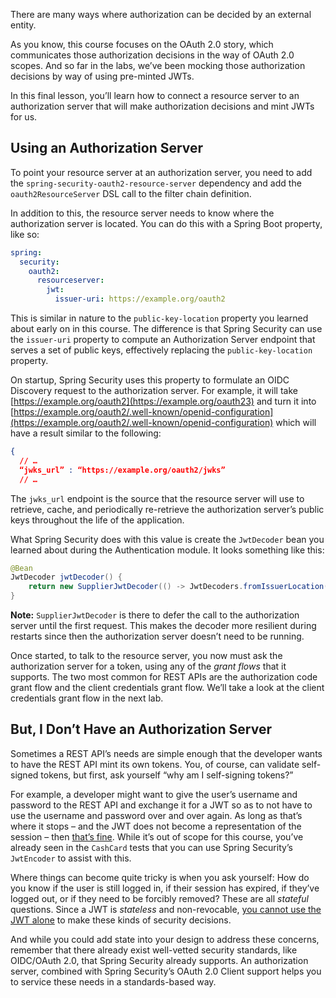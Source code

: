 There are many ways where authorization can be decided by an external entity.

As you know, this course focuses on the OAuth 2.0 story, which communicates those authorization decisions in the way of OAuth 2.0 scopes. And so far in the labs, we’ve been mocking those authorization decisions by way of using pre-minted JWTs.

In this final lesson, you’ll learn how to connect a resource server to an authorization server that will make authorization decisions and mint JWTs for us.

## Using an Authorization Server

To point your resource server at an authorization server, you need to add the `spring-security-oauth2-resource-server` dependency and add the `oauth2ResourceServer` DSL call to the filter chain definition.

In addition to this, the resource server needs to know where the authorization server is located. You can do this with a Spring Boot property, like so:

```yaml
spring:
  security:
    oauth2:
      resourceserver:
        jwt:
          issuer-uri: https://example.org/oauth2
```

This is similar in nature to the `public-key-location` property you learned about early on in this course. The difference is that Spring Security can use the `issuer-uri` property to compute an Authorization Server endpoint that serves a set of public keys, effectively replacing the `public-key-location` property.

On startup, Spring Security uses this property to formulate an OIDC Discovery request to the authorization server. For example, it will take [https://example.org/oauth2](https://example.org/oauth23) and turn it into [https://example.org/oauth2/.well-known/openid-configuration](https://example.org/oauth2/.well-known/openid-configuration) which will have a result similar to the following:

```json
{
  // …
  “jwks_url” : “https://example.org/oauth2/jwks”
  // …
```

The `jwks_url` endpoint is the source that the resource server will use to retrieve, cache, and periodically re-retrieve the authorization server’s public keys throughout the life of the application.

What Spring Security does with this value is create the `JwtDecoder` bean you learned about during the Authentication module. It looks something like this:

```java
@Bean
JwtDecoder jwtDecoder() {
    return new SupplierJwtDecoder(() -> JwtDecoders.fromIssuerLocation(issuerUri).build());
}
```

**Note:** `SupplierJwtDecoder` is there to defer the call to the authorization server until the first request. This makes the decoder more resilient during restarts since then the authorization server doesn’t need to be running.

Once started, to talk to the resource server, you now must ask the authorization server for a token, using any of the _grant flows_ that it supports. The two most common for REST APIs are the authorization code grant flow and the client credentials grant flow. We’ll take a look at the client credentials grant flow in the next lab.

## But, I Don’t Have an Authorization Server

Sometimes a REST API’s needs are simple enough that the developer wants to have the REST API mint its own tokens. You, of course, can validate self-signed tokens, but first, ask yourself “why am I self-signing tokens?”

For example, a developer might want to give the user’s username and password to the REST API and exchange it for a JWT so as to not have to use the username and password over and over again. As long as that’s where it stops – and the JWT does not become a representation of the session – then [that’s fine](https://github.com/spring-projects/spring-security-samples/tree/main/servlet/spring-boot/java/jwt/login). While it’s out of scope for this course, you’ve already seen in the `CashCard` tests that you can use Spring Security’s `JwtEncoder` to assist with this.

Where things can become quite tricky is when you ask yourself: How do you know if the user is still logged in, if their session has expired, if they’ve logged out, or if they need to be forcibly removed? These are all _stateful_ questions. Since a JWT is _stateless_ and non-revocable, [you cannot use the JWT alone](https://developer.okta.com/blog/2017/08/17/why-jwts-suck-as-session-tokens) to make these kinds of security decisions.

And while you could add state into your design to address these concerns, remember that there already exist well-vetted security standards, like OIDC/OAuth 2.0, that Spring Security already supports. An authorization server, combined with Spring Security’s OAuth 2.0 Client support helps you to service these needs in a standards-based way.
